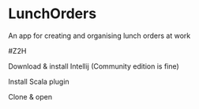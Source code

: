 # LunchOrders
An app for creating and organising lunch orders at work

#Z2H

Download & install Intellij (Community edition is fine)

Install Scala plugin

Clone & open
